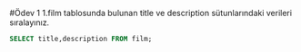 #Ödev 1
1.film tablosunda bulunan title ve description sütunlarındaki verileri sıralayınız.
```sql
SELECT title,description FROM film;
```